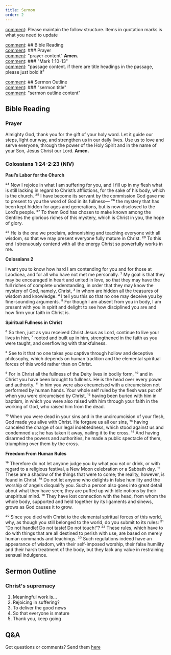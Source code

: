 ```yaml
---
title: Sermon 
order: 2
---
```


[comment]: Please maintain the follow structure. Items in quotation marks is what you need to update

[comment]: ## Bible Reading  
[comment]: ### Prayer  
[comment]: "prayer content"  **Amen.**  
[comment]:  ### "Mark 1:10-13"  
[comment]: "passage content. if there are title headings in the passage, please just bold it"  

[comment]: ## Sermon Outline  
[comment]: ### "sermon title"  
[comment]: "sermon outline content"  

[comment]: ------------------------------------------------------------------------------------

## Bible Reading

### Prayer
Almighty God, thank you for the gift of your holy word. Let it guide our steps, light our way, and strengthen us in our daily lives. Use us to love and serve everyone, through the power of the Holy Spirit and in the name of your Son, Jesus Christ our Lord. **Amen.**

### Colossians 1:24-2:23 (NIV) 
 
**Paul’s Labor for the Church**

²⁴ Now I rejoice in what I am suffering for you, and I fill up in my flesh what is still lacking in regard to Christ’s afflictions, for the sake of his body, which is the church. ²⁵ I have become its servant by the commission God gave me to present to you the word of God in its fullness— ²⁶ the mystery that has been kept hidden for ages and generations, but is now disclosed to the Lord’s people. ²⁷ To them God has chosen to make known among the Gentiles the glorious riches of this mystery, which is Christ in you, the hope of glory.

²⁸ He is the one we proclaim, admonishing and teaching everyone with all wisdom, so that we may present everyone fully mature in Christ. ²⁹ To this end I strenuously contend with all the energy Christ so powerfully works in me.

**Colossians 2**

I want you to know how hard I am contending for you and for those at Laodicea, and for all who have not met me personally. ² My goal is that they may be encouraged in heart and united in love, so that they may have the full riches of complete understanding, in order that they may know the mystery of God, namely, Christ, ³ in whom are hidden all the treasures of wisdom and knowledge. ⁴ I tell you this so that no one may deceive you by fine-sounding arguments. ⁵ For though I am absent from you in body, I am present with you in spirit and delight to see how disciplined you are and how firm your faith in Christ is.

**Spiritual Fullness in Christ**

⁶ So then, just as you received Christ Jesus as Lord, continue to live your lives in him, ⁷ rooted and built up in him, strengthened in the faith as you were taught, and overflowing with thankfulness.

⁸ See to it that no one takes you captive through hollow and deceptive philosophy, which depends on human tradition and the elemental spiritual forces of this world rather than on Christ.

⁹ For in Christ all the fullness of the Deity lives in bodily form, ¹⁰ and in Christ you have been brought to fullness. He is the head over every power and authority. ¹¹ In him you were also circumcised with a circumcision not performed by human hands. Your whole self ruled by the flesh was put off when you were circumcised by Christ, ¹² having been buried with him in baptism, in which you were also raised with him through your faith in the working of God, who raised him from the dead.

¹³ When you were dead in your sins and in the uncircumcision of your flesh, God made you alive with Christ. He forgave us all our sins, ¹⁴ having canceled the charge of our legal indebtedness, which stood against us and condemned us; he has taken it away, nailing it to the cross. ¹⁵ And having disarmed the powers and authorities, he made a public spectacle of them, triumphing over them by the cross. 

**Freedom From Human Rules**

¹⁶ Therefore do not let anyone judge you by what you eat or drink, or with regard to a religious festival, a New Moon celebration or a Sabbath day. ¹⁷ These are a shadow of the things that were to come; the reality, however, is found in Christ. ¹⁸ Do not let anyone who delights in false humility and the worship of angels disqualify you. Such a person also goes into great detail about what they have seen; they are puffed up with idle notions by their unspiritual mind. ¹⁹ They have lost connection with the head, from whom the whole body, supported and held together by its ligaments and sinews, grows as God causes it to grow.

²⁰ Since you died with Christ to the elemental spiritual forces of this world, why, as though you still belonged to the world, do you submit to its rules: ²¹ “Do not handle! Do not taste! Do not touch!”? ²² These rules, which have to do with things that are all destined to perish with use, are based on merely human commands and teachings. ²³ Such regulations indeed have an appearance of wisdom, with their self-imposed worship, their false humility and their harsh treatment of the body, but they lack any value in restraining sensual indulgence.


## Sermon Outline
### Christ's supremacy
1. Meaningful work is…
2. Rejoicing in suffering?
3. To deliver the good news
4. So that everyone is mature
5. Thank you, keep going


## Q&A
Got questions or comments? Send them [here](https://tinyurl.com/SGHACQuestionsAnswers)
